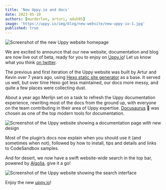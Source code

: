 ```yaml
---
title: 'New Uppy.io and docs'
date: 2023-05-10
authors: [murderlon, arturi, aduh95]
image: 'https://uppy.io/img/blog/new-website/new-uppy-io-1.jpg'
published: true
---
```


<img src="/img/blog/new-website/new-uppy-io-1.jpg" className="border" alt="Screenshot of the new Uppy website homepage" />

We are excited to announce that our new website, documentation and blog are now live out of
beta, ready for you to enjoy on [Uppy.io](https://uppy.io)! Let us know what
you think [on twitter](https://twitter.com/uppy_io).

The previous and first iteration of the Uppy website was built by Artur and
Kevin over 7 years ago, using [Hexo static site generator](https://hexo.io/) as a base. It served us well, but over time
Hexo got less maintained, our docs more messy, and quite a few
places were collecting dust.

About a year ago Merlijn set on a task to refresh the Uppy documentation
experience, rewriting most of the docs from the ground up, with everyone on the
team contributing in their area of Uppy expertise.
[Docusaurus](https://docusaurus.io/) 🦕 was chosen as one of the top modern tools for
documentation.

![Screenshot of the Uppy website showing a documentation page with new design](/img/blog/new-website/new-uppy-io-2.jpg)

Most of the plugin’s docs now explain when you should use it (and sometimes when
not), followed by how to install, tips and details and links to CodeSandbox
samples.

And for desert, we now have a swift website-wide search in the top bar, powered by [Algolia](https://www.algolia.com), give it a go!


![Screenshot of the Uppy website showing the search interface](/img/blog/new-website/new-uppy-io-3.jpg)

Enjoy the new [uppy.io](https://uppy.io)!
